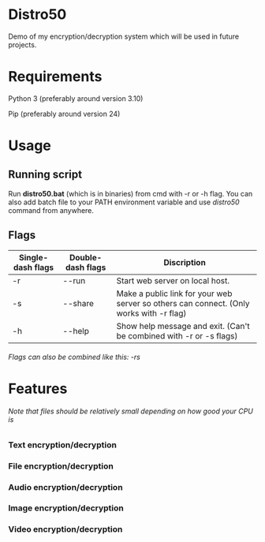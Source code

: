 # Distro50
Demo of my encryption/decryption system which will be used in future projects.

# Requirements
Python 3    (preferably around version 3.10)

Pip         (preferably around version 24)

# Usage
## Running script
Run **distro50.bat** (which is in binaries) from cmd with -r or -h flag.
You can also add batch file to your PATH environment variable and use *distro50* command from anywhere.
## Flags
|Single-dash flags |Double-dash flags|Discription|
|------------------|----|-----------|
| -r   |--run|Start web server on local host.|
| -s   |--share|Make a public link for your web server so others can connect. (Only works with -r flag)|TEET|
| -h   |--help|Show help message and exit. (Can't be combined with -r or -s flags)|
###### Flags can also be combined like this: *-rs*
# Features
###### Note that files should be relatively small depending on how good your CPU is
### Text encryption/decryption
### File encryption/decryption
### Audio encryption/decryption
### Image encryption/decryption
### Video encryption/decryption
